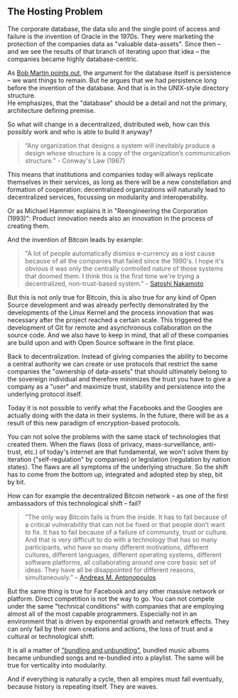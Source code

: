 ## The Hosting Problem

The corporate database, the data silo and the single point of access and failure is the invention of Oracle in the 1970s. They were marketing the protection of the companies data as "valuable data-assets". Since then – and we see the results of that branch of iterating upon that idea – the companies became highly database-centric.

As [Bob Martin points out](https://youtu.be/o_TH-Y78tt4?t=2566), the argument for the database itself is persistence – we want things to remain. But he argues that we had persistence long before the invention of the database. And that is in the UNIX-style directory structure.   
He emphasizes, that the "database" should be a detail and not the primary, architecture defining premise.

So what will change in a decentralized, distributed web, how can this possibly work and who is able to build it anyway?

> “Any organization that designs a system will inevitably produce a design whose structure is a copy of the organization’s communication structure.” - Conway's Law (1967)

This means that institutions and companies today will always replicate themselves in their services, as long as there will be a new constellation and formation of cooperation: decentralized organizations will naturally lead to decentralized services, focussing on modularity and interoperability.

Or as Michael Hammer explains it in "Reengineering the Corporation (1993)": Product innovation needs also an innovation in the process of creating them.

And the invention of Bitcoin leads by example:

>"A lot of people automatically dismiss e-currency as a lost cause because of all the companies that failed since the 1990's. I hope it's obvious it was only the centrally controlled nature of those systems that doomed them. I think this is the first time we're trying a decentralized, non-trust-based system." - [Satoshi Nakamoto](https://web.archive.org/web/20190723114108/http://p2pfoundation.ning.com/forum/topics/bitcoin-open-source?commentId=2003008%3AComment%3A9493)

But this is not only true for Bitcoin, this is also true for any kind of Open Source development and was already perfectly demonstrated by the developments of the Linux Kernel and the process innovation that was necessary after the project reached a certain scale. This triggered the development of Git for remote and asynchronous collaboration on the source code. And we also have to keep in mind, that all of these companies are build upon and with Open Source software in the first place.

Back to decentralization. Instead of giving companies the ability to become a central authority we can create or use protocols that restrict the same companies the "ownership of data-assets" that should ultimately belong to the sovereign individual and therefore minimizes the trust you have to give a company as a "user" and maximize trust, stability and persistence into the underlying protocol itself.

Today it is not possible to verify what the Facebooks and the Googles are actually doing with the data in their systems. In the future, there will be as a result of this new paradigm of encryption-based protocols.

You can not solve the problems with the same stack of technologies that created them. When the flaws (loss of privacy, mass-surveillance, anti-trust, etc.) of today's internet are that fundamental, we won't solve them by iteration ("self-regulation" by companies) or legislation (regulation by nation states). The flaws are all symptoms of the underlying structure. So the shift has to come from the bottom up, integrated and adopted step by step, bit by bit.

How can for example the decentralized Bitcoin network – as one of the first ambassadors of this technological shift – fail?

> "The only way Bitcoin fails is from the inside. It has to fail because of a critical vulnerability that can not be fixed or that people don’t want to fix. It has to fail because of a failure of community, trust or culture. And that is very difficult to do with a technology that has so many participants, who have so many different motivations, different cultures, different languages, different operating systems, different software platforms, all collaborating around one core basic set of ideas. They have all be disappointed for different reasons, simultaneously.” – [Andreas M. Antonopoulos](https://youtu.be/p0ftZgCEZos?t=1837)

But the same thing is true for Facebook and any other massive network or platform. Direct competition is not the way to go. You can not compete under the same "technical conditions" with companies that are employing almost all of the most capable programmers. Especially not in an environment that is driven by exponential growth and network effects.
They can only fail by their own creations and actions, the loss of trust and a cultural or technological shift.

It is all a matter of ["bundling and unbundling"](https://web.archive.org/web/20190904214835/https://hbr.org/2014/06/how-to-succeed-in-business-by-bundling-and-unbundling), bundled music albums became unbundled songs and re-bundled into a playlist. The same will be true for verticality into modularity.

And if everything is naturally a cycle, then all empires must fall eventually, because history is repeating itself. They are waves.

